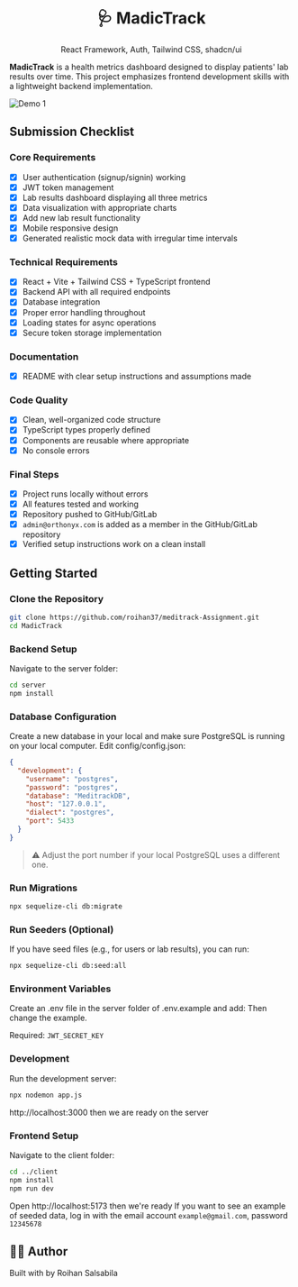 <div align="center">
	<h1 align="center">🩺 MadicTrack</h1>
  <p align="center">
    <span>React Framework, Auth, Tailwind CSS, shadcn/ui</span>
    <br />
  </p>
</div>

**MadicTrack** is a health metrics dashboard designed to display patients' lab results over time. This project emphasizes frontend development skills with a lightweight backend implementation.

![Demo 1](https://res.cloudinary.com/djlazr18b/image/upload/v1751090981/Desain_tanpa_judul_j8tsv6.jpg)

## Submission Checklist

### Core Requirements
- [x] User authentication (signup/signin) working
- [x] JWT token management
- [x] Lab results dashboard displaying all three metrics
- [x] Data visualization with appropriate charts
- [x] Add new lab result functionality
- [x] Mobile responsive design
- [x] Generated realistic mock data with irregular time intervals

### Technical Requirements
- [x] React + Vite + Tailwind CSS + TypeScript frontend
- [x] Backend API with all required endpoints
- [x] Database integration
- [x] Proper error handling throughout
- [x] Loading states for async operations
- [x] Secure token storage implementation

### Documentation
- [x] README with clear setup instructions and assumptions made

### Code Quality
- [x] Clean, well-organized code structure
- [x] TypeScript types properly defined
- [x] Components are reusable where appropriate
- [x] No console errors

### Final Steps
- [x] Project runs locally without errors
- [x] All features tested and working
- [x] Repository pushed to GitHub/GitLab
- [x] `admin@orthonyx.com` is added as a member in the GitHub/GitLab repository
- [x] Verified setup instructions work on a clean install

## Getting Started

### Clone the Repository

```bash
git clone https://github.com/roihan37/meditrack-Assignment.git
cd MadicTrack
```

### Backend Setup
Navigate to the server folder:
```bash
cd server
npm install
```

### Database Configuration
Create a new database in your local and make sure PostgreSQL is running on your local computer. Edit config/config.json:

```json
{
  "development": {
    "username": "postgres",
    "password": "postgres",
    "database": "MeditrackDB",
    "host": "127.0.0.1",
    "dialect": "postgres",
    "port": 5433
  }
}
```
> ⚠️ Adjust the port number if your local PostgreSQL uses a different one.

### Run Migrations
```bash
npx sequelize-cli db:migrate
```

### Run Seeders (Optional)
If you have seed files (e.g., for users or lab results), you can run:
```bash
npx sequelize-cli db:seed:all
```

### Environment Variables
Create an .env file in the server folder of .env.example and add:
Then change the example.

Required:
`JWT_SECRET_KEY`

### Development
Run the development server:
```bash
npx nodemon app.js
```
http://localhost:3000 then we are ready on the server

### Frontend Setup
Navigate to the client folder:
```bash
cd ../client
npm install
npm run dev
```
Open http://localhost:5173 then we're ready
If you want to see an example of seeded data, log in with the email account `example@gmail.com`, password `12345678`


## 👨‍💻 Author
Built with by Roihan Salsabila









